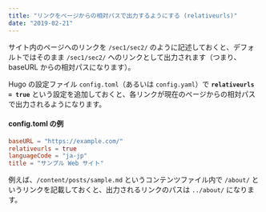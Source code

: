 ```yaml
---
title: "リンクをページからの相対パスで出力するようにする (relativeurls)"
date: "2019-02-21"
---
```


サイト内のページへのリンクを `/sec1/sec2/` のように記述しておくと、デフォルトではそのまま `/sec1/sec2/` へのリンクとして出力されます（つまり、baseURL からの相対パスになります）。

Hugo の設定ファイル `config.toml`（あるいは `config.yaml`）で **`relativeurls = true`** という設定を追加しておくと、各リンクが現在のページからの相対パスで出力されるようになります。

#### config.toml の例

~~~ toml
baseURL = "https://example.com/"
relativeurls = true
languageCode = "ja-jp"
title = "サンプル Web サイト"
~~~

例えば、`/content/posts/sample.md` というコンテンツファイル内で `/about/` というリンクを記載しておくと、出力されるリンクのパスは `../about/` になります。

